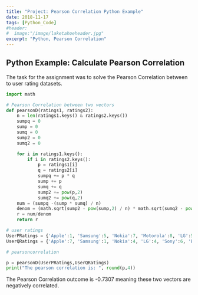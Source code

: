 ```yaml
---
title: "Project: Pearson Correlation Python Example"
date: 2018-11-17
tags: [Python_Code]
#header:
#  image:"/image/laketahoeheader.jpg"
excerpt: "Python, Pearson Correlation"
---
```

## Python Example: Calculate Pearson Correlation

The task for the assignment was to solve the Pearson Correlation between to user rating datasets.

```python
import math

# Pearson Correlation between two vectors
def pearsonD(ratings1, ratings2):
    n = len(ratings1.keys() & ratings2.keys())
    sumpq = 0
    sump = 0
    sumq = 0
    sump2 = 0
    sumq2 = 0

    for i in ratings1.keys():
        if i in ratings2.keys():
            p = ratings1[i]
            q = ratings2[i]
            sumpq += p * q
            sump += p
            sumq += q
            sump2 += pow(p,2)
            sumq2 += pow(q,2)
    num = (sumpq -(sump * sumq) / n)
    denom = (math.sqrt(sump2 - pow(sump,2) / n) * math.sqrt(sumq2 - pow(sumq,2) / n))
    r = num/denom
    return r

# user ratings    
UserPRatings = {'Apple':1, 'Samsung':5, 'Nokia':7, 'Motorola':8, 'LG':5, 'Sony':1, 'Blackberry':7}
UserQRatings = {'Apple':7, 'Samsung':1, 'Nokia':4, 'LG':4, 'Sony':6, 'Blackberry':3}

# pearsoncorrelation  

p = pearsonD(UserPRatings,UserQRatings)
print("The pearson correlation is: ", round(p,4))
```

The Pearson Correlation outcome is -0.7307 meaning these two vectors are negatively correlated.
